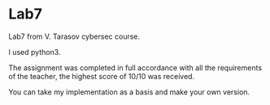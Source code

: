 # Lab7
Lab7 from V. Tarasov cybersec course.

I used python3.

The assignment was completed in full accordance with all the requirements of the teacher, the highest score of 10/10 was received.

You can take my implementation as a basis and make your own version.

